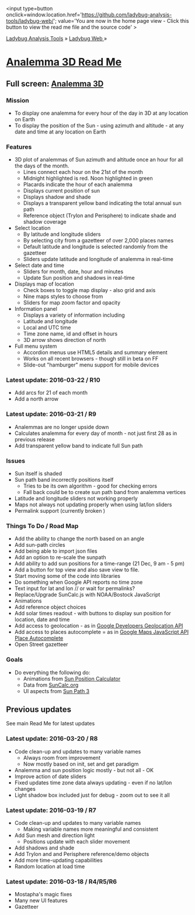 ﻿<span style=display:none; >[You are now in a GitHub source code view - click this link to view the home page]( http://ladybug-analysis-tools.github.io/ladybug-web/ "View file as a web page." ) </span>
<input type=button onclick=window.location.href='https://github.com/ladybug-analysis-tools/ladybug-web/'; 
value='You are now in the home page view - Click this button to view the read me file and the source code' >

[Ladybug Analysis Tools]( http://ladybug-analysis-tools.github.io/ ) » [Ladybug Web ]( http://ladybug-analysis-tools.github.io/ladybug-web/ ) »


[Analemma 3D Read Me]( #analemma-3d/readme.md )
===

## Full screen: [Analemma 3D]( http://ladybug-analysis-tools.github.io/ladybug-web/analemma-3d/ )

### Mission

* To display one analemma for every hour of the day in 3D at any location on Earth
* To display the position of the Sun - using azimuth and altitude - at any date and time at any location on Earth


### Features

* 3D plot of analemmas of Sun azimuth and altitude once an hour for all the days of the month.
	* Lines connect each hour on the 21st of the month
	* Midnight highlighted is red. Noon highlighted in green
	* Placards indicate the hour of each analemma
	* Displays current position of sun
	* Displays shadow and shade
	* Displays a transparent yellow band indicating the total annual sun path 
	* Reference object (Trylon and Perisphere) to indicate shade and shadow coverage
* Select location
	* By latitude and longitude sliders
	* By selecting city from a gazetteer of over 2,000 places names
	* Default latitude and longitude is selected randomly from the gazetteer
	* Sliders update latitude and longitude of analemma in real-time
* Select date and time
	* Sliders for month, date, hour and minutes
	* Update Sun position and shadows in real-time
* Displays map of location
	* Check boxes to toggle map display - also grid and axis
	* Nine maps styles to choose from
	* Sliders for map zoom factor and opacity 
* Information panel
	* Displays a variety of information including
	* Latitude and longitude
	* Local and UTC time
	* Time zone name, id and offset in hours
	* 3D arrow shows direction of north
* Full menu system
	* Accordion menus use HTML5 details and summary element
	* Works on all recent browsers - though still in beta on FF
	* Slide-out "hamburger" menu support for mobile devices



### Latest update: 2016-03-22 / R10

* Add arcs for 21 of each month
* Add a north arrow 

### Latest update: 2016-03-21 / R9

* Analemmas are no longer upside down
* Calculates analemma for every day of month - not just first 28 as in previous release
* Add transparent yellow band to indicate full Sun path


### Issues

* Sun itself is shaded
* Sun path band incorrectly positions itself
	* Tries to be its own algorithm - good for checking errors
	* Fall back could be to create sun path band from analemma vertices
* Latitude and longitude sliders not working properly
* Maps not always not updating properly when using lat/lon sliders
* Permalink support (currently broken )


### Things To Do / Road Map

* Add the ability to change the north based on an angle
* Add sun-path circles
* Add being able to import json files
* Add an option to re-scale the sunpath
* Add ability to add sun positions for a time-range (21 Dec, 9 am - 5 pm)
* Add a button for top view and also save view to file.
* Start moving some of the code into libraries 
* Do something when Google API reports no time zone
* Text input for lat and lon // or wait for permalinks?
* Replace/Upgrade SunCalc.js with NOAA/Bostock JavaScript
* Animations
* Add reference object choices
* Add solar times readout - with buttons to display sun position for location, date and time 
* Add access to geolocation - as in [ Google Developers Geolocation API]( https://developers.google.com/maps/documentation/javascript/examples/map-geolocation )
* Add access to places autocomplete = as in [Google Maps JavaScript API Place Autocomplete]( https://developers.google.com/maps/documentation/javascript/examples/places-autocomplete )
* Open Street gazetteer

### Goals

* Do everything the following do:
	* Animations from [Sun Position Calculator]( http://www.pveducation.org/pvcdrom/properties-of-sunlight/sun-position-calculator )
	* Data from [SunCalc.org]( http://www.suncalc.org/ )
	* UI aspects from [Sun Path 3]( http://andrewmarsh.com/apps/releases/sunpath3d.html )




## Previous updates

See main Read Me for latest updates

### Latest update: 2016-03-20 / R8

* Code clean-up and updates to many variable names
	* Always room from improvement
	* Now mostly based on init, set and get paradigm
* Analemma and sun position logic mostly - but not all - OK
* Improve action of date sliders
* Fixed updates time zone data always updating - even if no lat/lon changes
* Light shadow box included just for debug - zoom out to see it all


### Latest update: 2016-03-19 / R7

* Code clean-up and updates to many variable names
	* Making variable names more meaningful and consistent
* Add Sun mesh and direction light
	* Positions update with each slider movement
* Add shadows and shade
* Add Trylon and and Perisphere reference/demo objects
* Add more time-updating capabilities
* Random location at load time

### Latest update: 2016-03-18 / R4/R5/R6


* Mostapha's magic fixes
* Many new UI features
* Gazetteer

